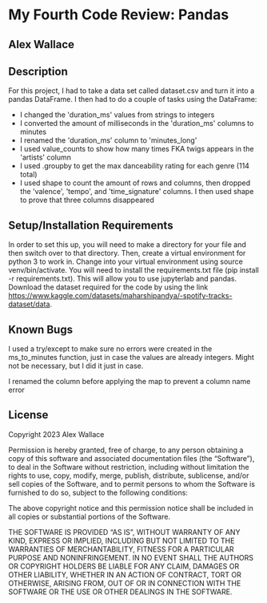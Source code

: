 # My Fourth Code Review: Pandas

## Alex Wallace

## Description
For this project, I had to take a data set called dataset.csv and turn it into a pandas DataFrame. I then had to do a couple of tasks using the DataFrame:

- I changed the 'duration_ms' values from strings to integers
- I converted the amount of milliseconds in the 'duration_ms' columns to minutes
- I renamed the 'duration_ms' column to 'minutes_long'
- I used value_counts to show how many times FKA twigs appears in the 'artists' column
- I used .groupby to get the max danceability rating for each genre (114 total)
- I used shape to count the amount of rows and columns, then dropped the 'valence', 'tempo', and 'time_signature' columns. I then used shape to prove that three columns disappeared
 
## Setup/Installation Requirements
In order to set this up, you will need to make a directory for your file and then switch over to that directory. Then, create a virtual environment for python 3 to work in. Change into your virtual environment using source venv/bin/activate. You will need to install the requirements.txt file (pip install -r requirements.txt). This will allow you to use jupyterlab and pandas. Download the dataset required for the code by using the link https://www.kaggle.com/datasets/maharshipandya/-spotify-tracks-dataset/data. 

## Known Bugs
I used a try/except to make sure no errors were created in the ms_to_minutes function, just in case the values are already integers. Might not be necessary, but I did it just in case.

I renamed the column before applying the map to prevent a column name error

## License
Copyright 2023 Alex Wallace

Permission is hereby granted, free of charge, to any person obtaining a copy of this software and associated documentation files (the “Software”), to deal in the Software without restriction, including without limitation the rights to use, copy, modify, merge, publish, distribute, sublicense, and/or sell copies of the Software, and to permit persons to whom the Software is furnished to do so, subject to the following conditions:

The above copyright notice and this permission notice shall be included in all copies or substantial portions of the Software.

THE SOFTWARE IS PROVIDED “AS IS”, WITHOUT WARRANTY OF ANY KIND, EXPRESS OR IMPLIED, INCLUDING BUT NOT LIMITED TO THE WARRANTIES OF MERCHANTABILITY, FITNESS FOR A PARTICULAR PURPOSE AND NONINFRINGEMENT. IN NO EVENT SHALL THE AUTHORS OR COPYRIGHT HOLDERS BE LIABLE FOR ANY CLAIM, DAMAGES OR OTHER LIABILITY, WHETHER IN AN ACTION OF CONTRACT, TORT OR OTHERWISE, ARISING FROM, OUT OF OR IN CONNECTION WITH THE SOFTWARE OR THE USE OR OTHER DEALINGS IN THE SOFTWARE.
